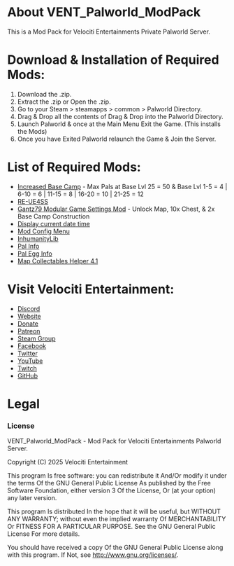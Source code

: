 # About VENT_Palworld_ModPack
This is a Mod Pack for Velociti Entertainments Private Palworld Server.

# Download & Installation of Required Mods:
1) Download the .zip.
2) Extract the .zip or Open the .zip.
3) Go to your Steam > steamapps > common > Palworld Directory.
4) Drag & Drop all the contents of Drag & Drop into the Palworld Directory.
6) Launch Palworld & once at the Main Menu Exit the Game. (This installs the Mods)
7) Once you have Exited Palworld relaunch the Game & Join the Server.

# List of Required Mods:
* [Increased Base Camp]( https://palworldoptions.com/basecampmod/ ) - Max Pals at Base Lvl 25 = 50 & Base Lvl 1-5 = 4 | 6-10 = 6 | 11-15 = 8 | 16-20 = 10 | 21-25 = 12
* [RE-UE4SS]( https://github.com/UE4SS-RE/RE-UE4SS/releases )
* [Gantz79 Modular Game Settings Mod]( https://www.nexusmods.com/palworld/mods/836 ) - Unlock Map, 10x Chest, & 2x Base Camp Construction
* [Display current date time]( https://www.nexusmods.com/palworld/mods/558 )
* [Mod Config Menu]( https://www.nexusmods.com/palworld/mods/577 )
* [InhumanityLib]( https://www.nexusmods.com/palworld/mods/1811 )
* [Pal Info]( https://www.nexusmods.com/palworld/mods/178 )
* [Pal Egg Info]( https://www.nexusmods.com/palworld/mods/1286 )
* [Map Collectables Helper 4.1]( https://www.nexusmods.com/palworld/mods/466 )

# Visit Velociti Entertainment:
* [Discord]( https://discord.velocitientertainment.com )
* [Website]( https://velocitientertainment.com )
* [Donate]( https://velocitientertainment.weebly.com/donations.html )
* [Patreon]( https://www.patreon.com/VelocitiEntertainment?fan_landing=true )
* [Steam Group]( https://steamcommunity.com/groups/velocitientertainment )
* [Facebook]( https://facebook.com/VelocitiEntertainment )
* [Twitter]( https://twitter.com/VelocitiEnt )
* [YouTube]( https://youtube.com/user/HumanTree92 )
* [Twitch]( https://twitch.tv/humantree92 )
* [GitHub]( https://github.com/HumanTree92 )

# Legal
### License
VENT_Palworld_ModPack - Mod Pack for Velociti Entertainments Palworld Server.

Copyright (C) 2025 Velociti Entertainment

This program Is free software: you can redistribute it And/Or modify it under the terms Of the GNU General Public License As published by the Free Software Foundation, either version 3 Of the License, Or (at your option) any later version.

This program Is distributed In the hope that it will be useful, but WITHOUT ANY WARRANTY; without even the implied warranty Of MERCHANTABILITY Or FITNESS FOR A PARTICULAR PURPOSE. See the GNU General Public License For more details.

You should have received a copy Of the GNU General Public License along with this program. If Not, see http://www.gnu.org/licenses/.